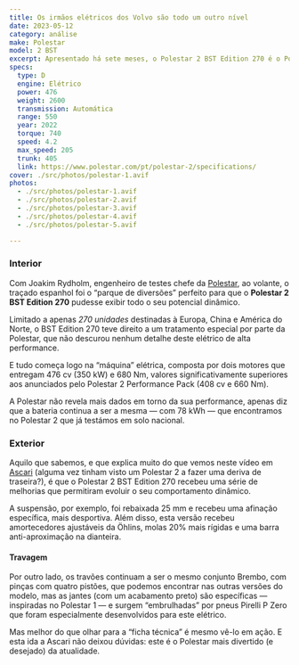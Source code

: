 ```yaml
---
title: Os irmãos elétricos dos Volvo são todo um outro nível
date: 2023-05-12
category: análise
make: Polestar
model: 2 BST
excerpt: Apresentado há sete meses, o Polestar 2 BST Edition 270 é o Polestar mais desportivo da atualidade e para mostrar aquilo de que este elétrico é capaz de fazer, a jovem marca sueca levou-o até ao circuito de Ascari.
specs:
  type: D
  engine: Elétrico
  power: 476
  weight: 2600
  transmission: Automática
  range: 550
  year: 2022
  torque: 740
  speed: 4.2
  max_speed: 205
  trunk: 405
  link: https://www.polestar.com/pt/polestar-2/specifications/
cover: ./src/photos/polestar-1.avif
photos:
  - ./src/photos/polestar-1.avif
  - ./src/photos/polestar-2.avif
  - ./src/photos/polestar-3.avif
  - ./src/photos/polestar-4.avif
  - ./src/photos/polestar-5.avif

---
```

### Interior
Com Joakim Rydholm, engenheiro de testes chefe da [Polestar](https://polestar.com), ao volante, o traçado espanhol foi o “parque de diversões” perfeito para que o **Polestar 2 BST Edition 270** pudesse exibir todo o seu potencial dinâmico.

Limitado a apenas *270 unidades* destinadas à Europa, China e América do Norte, o BST Edition 270 teve direito a um tratamento especial por parte da Polestar, que não descurou nenhum detalhe deste elétrico de alta performance.

E tudo começa logo na “máquina” elétrica, composta por dois motores que entregam 476 cv (350 kW) e 680 Nm, valores significativamente superiores aos anunciados pelo Polestar 2 Performance Pack (408 cv e 660 Nm).

A Polestar não revela mais dados em torno da sua performance, apenas diz que a bateria continua a ser a mesma — com 78 kWh — que encontramos no Polestar 2 que já testámos em solo nacional.

### Exterior
Aquilo que sabemos, e que explica muito do que vemos neste vídeo em [Ascari](#) (alguma vez tinham visto um Polestar 2 a fazer uma deriva de traseira?), é que o Polestar 2 BST Edition 270 recebeu uma série de melhorias que permitiram evoluir o seu comportamento dinâmico.

A suspensão, por exemplo, foi rebaixada 25 mm e recebeu uma afinação específica, mais desportiva. Além disso, esta versão recebeu amortecedores ajustáveis da Öhlins, molas 20% mais rígidas e uma barra anti-aproximação na dianteira.

#### Travagem
Por outro lado, os travões continuam a ser o mesmo conjunto Brembo, com pinças com quatro pistões, que podemos encontrar nas outras versões do modelo, mas as jantes (com um acabamento preto) são específicas — inspiradas no Polestar 1 — e surgem “embrulhadas” por pneus Pirelli P Zero que foram especialmente desenvolvidos para este elétrico.

Mas melhor do que olhar para a “ficha técnica” é mesmo vê-lo em ação. E esta ida a Ascari não deixou dúvidas: este é o Polestar mais divertido (e desejado) da atualidade.
